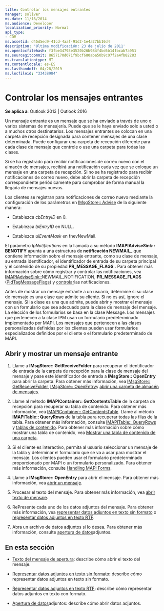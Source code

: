 ```yaml
---
title: Controlar los mensajes entrantes
manager: soliver
ms.date: 11/16/2014
ms.audience: Developer
localization_priority: Normal
api_type:
- COM
ms.assetid: d45d5ed9-41cd-4aaf-91d2-1e4a27bb16d4
description: 'Última modificación: 23 de julio de 2011'
ms.openlocfilehash: f3fbe34793e3520b26b984f4bd6b14fbcab7a951
ms.sourcegitcommit: 8657170d071f9bcf680aba50b9c07f2a4fb82283
ms.translationtype: MT
ms.contentlocale: es-ES
ms.lasthandoff: 04/28/2019
ms.locfileid: "33438984"
---
```

# <a name="handling-an-incoming-message"></a>Controlar los mensajes entrantes

**Se aplica a**: Outlook 2013 | Outlook 2016 
  
Un mensaje entrante es un mensaje que se ha enviado a través de uno o varios sistemas de mensajería. Puede que se le haya enviado solo a usted o a muchos otros destinatarios. Los mensajes entrantes se colocan en una carpeta de recepción designada para contener mensajes de una clase determinada. Puede configurar una carpeta de recepción diferente para cada clase de mensaje que controle o use una carpeta para todas las clases.
  
Si se ha registrado para recibir notificaciones de correo nuevo con el almacén de mensajes, recibirá una notificación cada vez que se coloque un mensaje en una carpeta de recepción. Si no se ha registrado para recibir notificaciones de correo nuevo, debe abrir la carpeta de recepción correspondiente periódicamente para comprobar de forma manual la llegada de mensajes nuevos.
  
Los clientes se registran para notificaciones de correo nuevo mediante la configuración de los parámetros en [IMsgStore:: Advise](imsgstore-advise.md) de la siguiente manera: 
  
- Establezca _cbEntryID_ en 0. 
    
- Establezca _lpEntryID_ en NULL. 
    
- Establezca _ulEventMask_ en fnevNewMail. 
    
El parámetro _lpNotifications_ en la llamada a su método **IMAPIAdviseSink:: BENOTIFY** apunta a una estructura de **notificación NEWMAIL\_** que contiene información sobre el mensaje entrante, como su clase de mensaje, su entrada identificador, el identificador de entrada de su carpeta principal y el contenido de su propiedad **PR_MESSAGE_FLAGS** . Para obtener más información sobre cómo registrar y controlar las notificaciones, vea [IMAPIAdviseSink::](imapiadvisesink-onnotify.md)NEWMAIL_NOTIFICATION, [](newmail_notification.md) **PR_MESSAGE_FLAGS** ([PidTagMessageFlags](pidtagmessageflags-canonical-property.md)) y [controlar](handling-notifications.md)las notificaciones. 
  
Antes de mostrar un mensaje entrante a un usuario, determine si su clase de mensaje es una clase que admite su cliente. Si no es así, ignore el mensaje. Si la clase es una que admite, puede abrir y mostrar el mensaje con un formulario que sea adecuado para la clase de mensaje del mensaje. La elección de los formularios se basa en la clase Message. Los mensajes que pertenecen a la clase IPM usan un formulario predeterminado implementado por MAPI. Los mensajes que pertenecen a las clases personalizadas definidas por los clientes pueden usar formularios especializados definidos por el cliente o el formulario predeterminado de MAPI.
  
## <a name="open-and-display-an-incoming-message"></a>Abrir y mostrar un mensaje entrante
  
1. Llame a **IMsgStore:: GetReceiveFolder** para recuperar el identificador de entrada de la carpeta de recepción para la clase de mensaje del mensaje y pase este identificador de entrada a **IMsgStore:: OpenEntry** para abrir la carpeta. Para obtener más información, vea [IMsgStore:: GetReceiveFolder](imsgstore-getreceivefolder.md), [IMsgStore:: OpenEntry](imsgstore-openentry.md)y [abrir una carpeta de almacén de mensajes](opening-a-message-store-folder.md).
    
2. Llame al método **IMAPIContainer:: GetContentsTable** de la carpeta de recepción para recuperar su tabla de contenido. Para obtener más información, vea [IMAPIContainer:: GetContentsTable](imapicontainer-getcontentstable.md). Llame al método **IMAPITable:: QueryRows** de la tabla para recuperar todas las filas de la tabla. Para obtener más información, consulte [IMAPITable:: QueryRows](imapitable-queryrows.md) y [tablas de contenido](contents-tables.md). Para obtener más información sobre cómo mostrar una tabla de contenido, vea [Mostrar una tabla de contenido de una carpeta](displaying-a-folder-contents-table.md).
    
3. Si el cliente es interactivo, permita al usuario seleccionar un mensaje de la tabla y determinar el formulario que se va a usar para mostrar el mensaje. Los clientes pueden usar el formulario predeterminado proporcionado por MAPI o un formulario personalizado. Para obtener más información, consulte [Handling MAPI Forms](handling-mapi-forms.md).
    
4. Llame a **IMsgStore:: OpenEntry** para abrir el mensaje. Para obtener más información, vea [abrir un mensaje](opening-a-message.md).
    
5. Procesar el texto del mensaje. Para obtener más información, vea [abrir texto de mensaje](opening-message-text.md).
    
6. RePresente cada uno de los datos adjuntos del mensaje. Para obtener más información, vea [representar datos adjuntos en texto sin formato](rendering-an-attachment-in-plain-text.md) o [representar datos adjuntos en texto RTF](rendering-an-attachment-in-rtf-text.md).
    
7. Abra un archivo de datos adjuntos si lo desea. Para obtener más información, consulte [apertura de datos](opening-an-attachment.md)adjuntos.
    
## <a name="in-this-section"></a>En esta sección

- [Texto del mensaje de apertura](opening-message-text.md): describe cómo abrir el texto del mensaje.
    
- [Representar datos adjuntos en texto sin formato](rendering-an-attachment-in-plain-text.md): describe cómo representar datos adjuntos en texto sin formato.
    
- [Representar datos adjuntos en texto RTF](rendering-an-attachment-in-rtf-text.md): describe cómo representar datos adjuntos en texto con formato.
    
- [Apertura de datos](opening-an-attachment.md)adjuntos: describe cómo abrir datos adjuntos.
    

